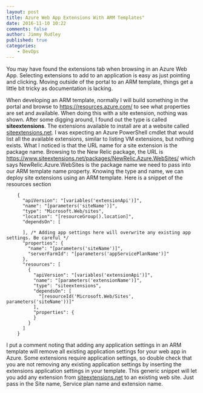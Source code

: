 ```yaml
---
layout: post
title: Azure Web App Extensions With ARM Templates"
date: 2016-11-10 10:22
comments: false
author: Jimmy Rudley
published: true
categories:
    - DevOps
---
```


You may have found the extensions tab when browsing in an Azure Web App. Selecting extensions to add to an application is easy as just pointing and clicking. Moving outside of the portal to an ARM template, things get a little bit tricky as documentation is lacking.

<!-- more -->

When developing an ARM template, normally I will build something in the portal and browse to https://resources.azure.com/ to see what properties are set and available. When doing this with a site extension, nothing was shown. After some digging around, I found out the type is called **siteextensions**. The extensions available to install are at a website called [siteextensions.net](http://www.siteextensions.net/). I was expecting an Azure PowerShell cmdlet that would list all the available extensions, similar to listing VM extensions, but nothing exists.  What I noticed is that the URL name for a site extension is the package name. Browsing to the New Relic package, the URL is https://www.siteextensions.net/packages/NewRelic.Azure.WebSites/ which says NewRelic.Azure.WebSites is the package name we need to pass into our ARM template name property. Knowing the type and name, we can deploy site extensions using an ARM template. Here is a snippet of the resources section 

```
    {
      "apiVersion": "[variables('extensionApi')]",
      "name": "[parameters('siteName')]",
      "type": "Microsoft.Web/sites",
      "location": "[resourceGroup().location]",
      "dependsOn": [
      
      ], /* Adding app settings here will overwrite any existing app settings. Be careful */
      "properties": {
        "name": "[parameters('siteName')]",
        "serverFarmId": "[parameters('appServicePlanName')]"
      },
      "resources": [
        {
          "apiVersion": "[variables('extensionApi')]",
          "name": "[parameters('extensionName')]",
          "type": "siteextensions",
          "dependsOn": [
            "[resourceId('Microsoft.Web/Sites', parameters('siteName'))]"
          ],
          "properties": {
          }
        }
      ]
    }
```
I put a comment noting that adding any application settings in an ARM template will remove all existing application settings for your web app in Azure. Some extensions require application settings, so double check that you are not removing any existing application settings by inserting the extensions application settings in your template. This generic snippet will let you add any extension from [siteextensions.net](http://www.siteextensions.net/) to an existing web site. Just pass in the Site name, Service plan name and extension name.
